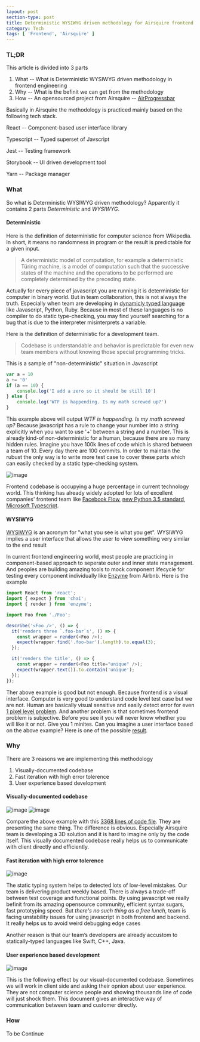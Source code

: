 ```yaml
---
layout: post
section-type: post
title: Deterministic WYSIWYG driven methodology for Airsquire frontend engineering
category: Tech
tags: [ 'Frontend', 'Airsquire' ]
---
```


### TL;DR

This article is divided into 3 parts 

1. What -- What is Deterministic WYSIWYG driven methodology in frontend engineering
2. Why -- What is the befinit we can get from the methodology
2. How -- An opensourced project from Airsquire -- [AirProgressbar](https://www.npmjs.com/package/air-progressbar)

Basically in Airsquire the methodology is practiced mainly based on the following tech stack.

React -- Component-based user interface library 

Typescript -- Typed superset of Javscript

Jest -- Testing framework

Storybook -- UI driven development tool

Yarn -- Package manager

### What

So what is Deterministic WYSIWYG driven methodology? Apparently it contains 2 parts *Deterministic* and *WYSIWYG*. 

#### Deterministic

Here is the definition of deterministic for computer science from Wikipedia. In short, it means no randomness in program or the result is predictable for a given input.

> A deterministic model of computation, for example a deterministic Türing machine, is a model of computation such that the successive states of the machine and the operations to be performed are completely determined by the preceding state.

Actually for every piece of javascript you are running it is deterministic for computer in binary world. But in team collaboration, this is not always the truth. Especially when team are developing in [dynamicly typed language](https://www.computerhope.com/jargon/l/looslang.htm) like Javascript, Python, Ruby. Because in most of these languages is no compiler to do static type-checking, you may find yourself searching for a bug that is due to the interpreter misinterprets a variable.

Here is the definition of deterministic for a development team.

> Codebase is understandable and behavior is predictable for even new team members without knowing those special programming tricks.

This is a sample of "non-deterministic" situation in Javascript

```javascript 
var a = 10
a += '0'
if (a == 10) {
    console.log('I add a zero so it should be still 10')
} else {
    console.log('WTF is happending. Is my math screwed up?')
}
```

This example above will output *WTF is happending. Is my math screwed up?* Because javascript has a rule to change your number into a string explicitly when you want to use '+' between a string and a number. This is already kind-of non-deterministic for a human, because there are so many hidden rules. Imagine you have 100k lines of code which is shared between a team of 10. Every day there are 100 commits. In order to maintain the rubust the only way is to write more test case to cover these parts which can easily checked by a static type-checking system.

![image](https://blog.testim.io/wp-content/uploads/2017/06/The_Present_02.jpg)

Frontend codebase is occupying a huge percentage in current technology world. This thinking has already widely adopted for lots of excellent companies' frontend team like [Facebook Flow](https://github.com/facebook/flow), [new Python 3.5 standard](https://docs.python.org/3/library/typing.html), [Microsoft Typescript](https://www.typescriptlang.org/). 


#### WYSIWYG

[WYSIWYG](https://en.wikipedia.org/wiki/WYSIWYG) is an acronym for "what you see is what you get". WYSIWYG implies a user interface that allows the user to view something very similar to the end result

In current frontend engineering world, most people are practicing in component-based approach to seperate outer and inner state management. And peoples are building amazing tools to mock component lifecycle for testing every component individually like [Enzyme](https://github.com/airbnb/enzyme) from Airbnb. Here is the example

```javascript
import React from 'react';
import { expect } from 'chai';
import { render } from 'enzyme';

import Foo from './Foo';

describe('<Foo />', () => {
  it('renders three `.foo-bar`s', () => {
    const wrapper = render(<Foo />);
    expect(wrapper.find('.foo-bar').length).to.equal(3);
  });

  it('renders the title', () => {
    const wrapper = render(<Foo title="unique" />);
    expect(wrapper.text()).to.contain('unique');
  });
});
```

Ther above example is good but not enough. Because frontend is a visual interface. Computer is very good to understand code level test case but we are not. Human are basically visual sensitive and easily detect error for even [1 pixel level problem](http://cdn.ustwo.com/PPP/PP3.pdf). And another problem is that sometimes frontend problem is subjective. Before you see it you will never know whether you will like it or not. Give you 1 minites. Can you imagine a user interface based on the above example? Here is one of the possible [result](https://www.youtube.com/watch?v=fpxDuTNzEqk). 


### Why

There are 3 reasons we are implementing this methodology

1. Visually-documented codebase
2. Fast iteration with high error tolerence
3. User experience based development

#### Visually-documented codebase

![image](https://youyue123.github.io/img/Visually-documented-codebase-1.png)
![image](https://youyue123.github.io/img/Visually-documented-codebase-2.png)

Compare the above example with this [3368 lines of code file](https://github.com/lonelyplanet/backpack-ui/blob/master/stories/index.jsx). They are presenting the same thing. The difference is obvious. Especially Airsquire team is developing a 3D solution and it is hard to imagine only by the code itself. This visually documented codebase really helps us to communicate with client directly and efficiently.

#### Fast iteration with high error tolerence

![image](https://youyue123.github.io/img/Fast-iteration-with-high-error-tolerence.png)

The static typing system helps to detected lots of low-level mistakes. Our team is delivering product weekly based. There is always a trade-off between test coverage and functional points. By using javascript we really befinit from its amazing opensource community, efficient syntax sugars, fast prototyping speed. But *there's no such thing as a free lunch*, team is facing unstability issues for using javascript in both frontend and backend. It really helps us to avoid weird debugging edge cases

Another reason is that our team’s developers are already accustom to statically-typed languages like Swift, C++, Java.

#### User experience based development

![image](https://youyue123.github.io/img/User-experience-based-development.jpg)

This is the following effect by our visual-documented codebase. Sometimes we will work in client side and asking their opnion about user experience. They are not computer science people and showing thousands line of code will just shock them. This document gives an interactive way of communication between team and customer directly. 



### How

To be Continue